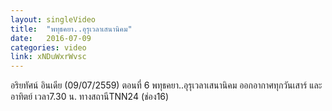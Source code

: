 ```yaml
---
layout: singleVideo
title:  "พทุธคยา..อุรุเวลาเสนานิคม"
date:   2016-07-09
categories: video
link: xNDuWxrWvsc
---
```


อริยทัศน์ อินเดีย (09/07/2559)  ตอนที่ 6
พทุธคยา..อุรุเวลาเสนานิคม
ออกอากาศทุกวันเสาร์ และอาทิตย์ เวลา7.30 น. ทางสถานีTNN24 (ช่อง16)
